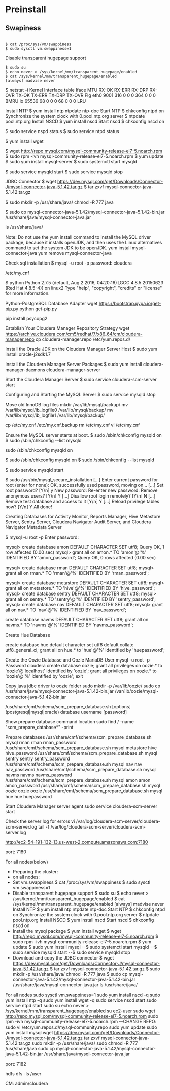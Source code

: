 # Preinstall

## Swapiness
```

$ cat /proc/sys/vm/swappiness
$ sudo sysctl vm.swappiness=1
```

Disable transparent hugepage support
```
$ sudo su
$ echo never > /sys/kernel/mm/transparent_hugepage/enabled
$ cat /sys/kernel/mm/transparent_hugepage/enabled
[always] madvise never
```

$ netstat -i
Kernel Interface table
Iface      MTU    RX-OK RX-ERR RX-DRP RX-OVR    TX-OK TX-ERR TX-DRP TX-OVR Flg
eth0      9001      316      0      0 0           364      0      0      0 BMRU
lo       65536       68      0      0 0            68      0      0      0 LRU


Install NTP
$ yum install ntp ntpdate ntp-doc
Start NTP
$ chkconfig ntpd on
Synchronize the system clock with 0.pool.ntp.org server
$ ntpdate pool.ntp.org
Install NSCD
$ yum install nscd
Start nscd
$ chkconfig nscd on

$ sudo service nspd status
$ sudo service ntpd status


$ yum install wget

$ wget http://repo.mysql.com/mysql-community-release-el7-5.noarch.rpm
$ sudo rpm -ivh mysql-community-release-el7-5.noarch.rpm
$ yum update
$ sudo yum install mysql-server
$ sudo systemctl start mysqld

$ sudo service mysqld start
$ sudo service mysqld stop

JDBC Connector
$ wget https://dev.mysql.com/get/Downloads/Connector-J/mysql-connector-java-5.1.42.tar.gz
$ tar zxvf mysql-connector-java-5.1.42.tar.gz

$ sudo mkdir -p /usr/share/java/
chmod -R 777 java

$ sudo cp mysql-connector-java-5.1.42/mysql-connector-java-5.1.42-bin.jar /usr/share/java/mysql-connector-java.jar

ls /usr/share/java/


Note: Do not use the yum install command to install the MySQL driver package, because it installs openJDK, and then uses the Linux alternatives command to set the system JDK to be openJDK.
yum install mysql-connector-java
yum remove mysql-connector-java

Check sql installation
$ mysql -u root -p
password: cloudera

/etc/my.cnf


$ python
Python 2.7.5 (default, Aug  2 2016, 04:20:16)
[GCC 4.8.5 20150623 (Red Hat 4.8.5-4)] on linux2
Type "help", "copyright", "credits" or "license" for more information.


Python-PostgreSQL Database Adapter
wget https://bootstrap.pypa.io/get-pip.py
python get-pip.py

pip install psycopg2


Establish Your Cloudera Manager Repository Strategy
wget https://archive.cloudera.com/cm5/redhat/7/x86_64/cm/cloudera-manager.repo
cp cloudera-manager.repo /etc/yum.repos.d/

Install the Oracle JDK on the Cloudera Manager Server Host
$ sudo yum install oracle-j2sdk1.7


Install the Cloudera Manager Server Packages
$ sudo yum install cloudera-manager-daemons cloudera-manager-server




Start the Cloudera Manager Server
$ sudo service cloudera-scm-server start



Configuring and Starting the MySQL Server
$ sudo service mysqld stop

Move old InnoDB log files 
mkdir /var/lib/mysql/backup/
mv /var/lib/mysql/ib_logfile0 /var/lib/mysql/backup/
mv /var/lib/mysql/ib_logfile1 /var/lib/mysql/backup/

cp /etc/my.cnf /etc/my.cnf.backup
rm /etc/my.cnf
vi /etc/my.cnf


Ensure the MySQL server starts at boot.	
$ sudo /sbin/chkconfig mysqld on
$ sudo /sbin/chkconfig --list mysqld

sudo /sbin/chkconfig mysqld on


	
$ sudo /sbin/chkconfig mysqld on
$ sudo /sbin/chkconfig --list mysqld


$ sudo service mysqld start


$ sudo /usr/bin/mysql_secure_installation
[...]
Enter current password for root (enter for none):
OK, successfully used password, moving on...
[...]
Set root password? [Y/n] y
New password:
Re-enter new password:
Remove anonymous users? [Y/n] Y
[...]
Disallow root login remotely? [Y/n] N
[...]
Remove test database and access to it [Y/n] Y
[...]
Reload privilege tables now? [Y/n] Y
All done!



Creating Databases for Activity Monitor, Reports Manager, Hive Metastore Server, Sentry Server, Cloudera Navigator Audit Server, and Cloudera Navigator Metadata Server

$ mysql -u root -p
Enter password:

mysql> create database amon DEFAULT CHARACTER SET utf8;
Query OK, 1 row affected (0.00 sec)
mysql> grant all on amon.* TO 'amon'@'%' IDENTIFIED BY 'amon_password';
Query OK, 0 rows affected (0.00 sec)

mysql> create database rman DEFAULT CHARACTER SET utf8;
mysql> grant all on rman.* TO 'rman'@'%' IDENTIFIED BY 'rman_password';

mysql> create database metastore DEFAULT CHARACTER SET utf8;
mysql> grant all on metastore.* TO 'hive'@'%' IDENTIFIED BY 'hive_password';
mysql> create database sentry DEFAULT CHARACTER SET utf8;
mysql> grant all on sentry.* TO 'sentry'@'%' IDENTIFIED BY 'sentry_password';
mysql> create database nav DEFAULT CHARACTER SET utf8;
mysql> grant all on nav.* TO 'nav'@'%' IDENTIFIED BY 'nav_password';

create database navms DEFAULT CHARACTER SET utf8;
grant all on navms.* TO 'navms'@'%' IDENTIFIED BY 'navms_password';


Create Hue Database

create database hue default character set utf8 default collate utf8_general_ci;
grant all on hue.* to 'hue'@'%' identified by 'huepassword';


Create the Oozie Database and Oozie MariaDB User
mysql -u root -p
Password cloudera
create database oozie;
grant all privileges on oozie.* to 'oozie'@'localhost' identified by 'oozie';
grant all privileges on oozie.* to 'oozie'@'%' identified by 'oozie';
exit

Copy java jdbc driver to oozie folder
sudo mkdir -p /var/lib/oozie/
sudo cp /usr/share/java/mysql-connector-java-5.1.42-bin.jar /var/lib/oozie/mysql-connector-java-5.1.42-bin.jar





/usr/share/cmf/schema/scm_prepare_database.sh [options] (postgresql|mysql|oracle) database username [password]


Show prepare database command location
sudo find / -name "scm_prepare_database*" -print

Prepare databases
/usr/share/cmf/schema/scm_prepare_database.sh mysql rman rman rman_password
/usr/share/cmf/schema/scm_prepare_database.sh mysql metastore hive hive_password
/usr/share/cmf/schema/scm_prepare_database.sh mysql sentry sentry sentry_password
/usr/share/cmf/schema/scm_prepare_database.sh mysql nav nav nav_password
/usr/share/cmf/schema/scm_prepare_database.sh mysql navms navms navms_password
/usr/share/cmf/schema/scm_prepare_database.sh mysql amon amon amon_password
/usr/share/cmf/schema/scm_prepare_database.sh mysql oozie oozie oozie
/usr/share/cmf/schema/scm_prepare_database.sh mysql hue hue huepassword




Start Cloudera Manager server agent
sudo service cloudera-scm-server start

Check the server log for errors
vi /var/log/cloudera-scm-server/cloudera-scm-server.log
tail -f /var/log/cloudera-scm-server/cloudera-scm-server.log


http://ec2-54-191-132-13.us-west-2.compute.amazonaws.com:7180

port: 7180

For all nodes(below)
* Preparing the cluster:
* on all nodes: 
* Set vm.swappiness
$ cat /proc/sys/vm/swappiness
$ sudo sysctl vm.swappiness=1
* Disable transparent hugepage support
$ sudo su
$ echo never > /sys/kernel/mm/transparent_hugepage/enabled
$ cat /sys/kernel/mm/transparent_hugepage/enabled
[always] madvise never
Install NTP
$ yum install ntp ntpdate ntp-doc
Start NTP
$ chkconfig ntpd on
Synchronize the system clock with 0.pool.ntp.org server
$ ntpdate pool.ntp.org
Install NSCD
$ yum install nscd
Start nscd
$ chkconfig nscd on
* Install the mysql package
$ yum install wget
$ wget http://repo.mysql.com/mysql-community-release-el7-5.noarch.rpm
$ sudo rpm -ivh mysql-community-release-el7-5.noarch.rpm
$ yum update
$ sudo yum install mysql
--$ sudo systemctl start mysqld
--$ sudo service mysqld start
--$ sudo service mysqld stop
* Download and copy the JDBC connector
$ wget https://dev.mysql.com/get/Downloads/Connector-J/mysql-connector-java-5.1.42.tar.gz
$ tar zxvf mysql-connector-java-5.1.42.tar.gz
$ sudo mkdir -p /usr/share/java/
chmod -R 777 java
$ sudo cp mysql-connector-java-5.1.42/mysql-connector-java-5.1.42-bin.jar /usr/share/java/mysql-connector-java.jar
ls /usr/share/java/	
	
For all nodes
sudo sysctl vm.swappiness=1
sudo yum install nscd -q
sudo yum install ntp -q
sudo yum install wget -q
sudo service nscd start
sudo service ntpd start
sudo su
echo never > /sys/kernel/mm/transparent_hugepage/enabled
su ec2-user
sudo wget http://repo.mysql.com/mysql-community-release-el7-5.noarch.rpm
sudo rpm -ivh mysql-community-release-el7-5.noarch.rpm
--CHANGE REPO: sudo vi /etc/yum.repos.d/mysql-community.repo
sudo yum update
sudo yum install mysql
wget https://dev.mysql.com/get/Downloads/Connector-J/mysql-connector-java-5.1.42.tar.gz
tar zxvf mysql-connector-java-5.1.42.tar.gz
sudo mkdir -p /usr/share/java/
sudo chmod -R 777 /usr/share/java
sudo cp mysql-connector-java-5.1.42/mysql-connector-java-5.1.42-bin.jar /usr/share/java/mysql-connector-java.jar

port: 7182



hdfs dfs -ls /user

CM: admin/cloudera

